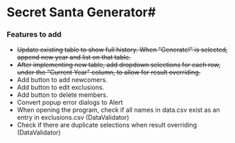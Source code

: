 # Secret Santa Generator#



### Features to add ###

* ~~Update existing table to show full history. When "Generate!" is selected, append new year and list on that table.~~
* ~~After implementing new table, add dropdown selections for each row, under the "Current Year" column, to allow for result overriding.~~
* Add button to add newcomers.
* Add button to edit exclusions.
* Add button to delete members.
* Convert popup error dialogs to Alert
* When opening the program, check if all names in data.csv exist as an entry in exclusions.csv (DataValidator)
* Check if there are duplicate selections when result overriding (DataValidator)